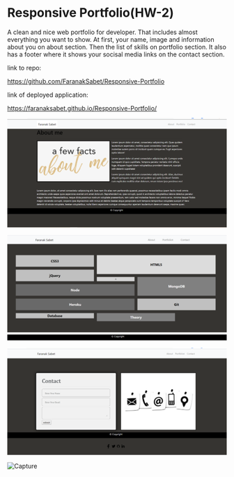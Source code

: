 # Responsive Portfolio(HW-2)

A clean and nice web portfolio for developer. That includes almost everything you want to show. At first, your name, image and information about you on about section. Then the list of skills on portfolio section. It also has a footer where it shows your socisal media links on the contact section.

link to repo:

https://github.com/FaranakSabet/Responsive-Portfolio

link of deployed application:

https://faranaksabet.github.io/Responsive-Portfolio/

![](Assets/images/About.PNG)

![](Assets/images/Portfolio.PNG)

![](Assets/images/Contact.PNG)

![Capture](https://user-images.githubusercontent.com/65681350/94973349-4bfc7400-04c0-11eb-8f98-26665bd9f296.PNG)
